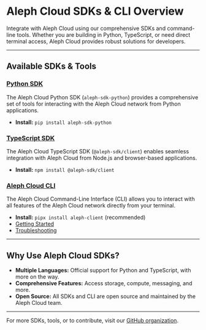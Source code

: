# Aleph Cloud SDKs & CLI Overview

Integrate with Aleph Cloud using our comprehensive SDKs and command-line tools. Whether you are building in Python, TypeScript, or need direct terminal access, Aleph Cloud provides robust solutions for developers.

---

## Available SDKs & Tools

### [Python SDK](/devhub/sdks-and-tools/python-sdk/)
The Aleph Cloud Python SDK (`aleph-sdk-python`) provides a comprehensive set of tools for interacting with the Aleph Cloud network from Python applications.
- **Install:** `pip install aleph-sdk-python`

### [TypeScript SDK](/devhub/sdks-and-tools/typescript-sdk/)
The Aleph Cloud TypeScript SDK (`@aleph-sdk/client`) enables seamless integration with Aleph Cloud from Node.js and browser-based applications.
- **Install:** `npm install @aleph-sdk/client`

### [Aleph Cloud CLI](/devhub/sdks-and-tools/aleph-cli/)
The Aleph Cloud Command-Line Interface (CLI) allows you to interact with all features of the Aleph Cloud network directly from your terminal.
- **Install:** `pipx install aleph-client` (recommended)
- [Getting Started](/devhub/sdks-and-tools/aleph-cli/index.md#getting-started)
- [Troubleshooting](/devhub/sdks-and-tools/aleph-cli/index.md#troubleshooting)

---

## Why Use Aleph Cloud SDKs?
- **Multiple Languages:** Official support for Python and TypeScript, with more on the way.
- **Comprehensive Features:** Access storage, compute, messaging, and more.
- **Open Source:** All SDKs and CLI are open source and maintained by the Aleph Cloud team.

---

For more SDKs, tools, or to contribute, visit our [GitHub organization](https://github.com/aleph-im).
